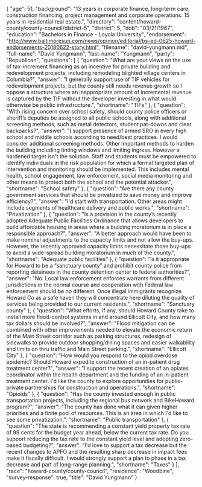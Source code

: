{
  "age": 51,
  "background": "13 years in corporate finance, long-term care, construction financing, project management and corporate operations. 15 years in residential real estate.",
  "directory": "content/howard-county/county-council/district-5",
  "district": 5,
  "dob": "03/21/1967",
  "education": "Bachelors in Finance - Loyola University",
  "endorsement": "http://www.baltimoresun.com/news/opinion/editorial/bs-ed-0625-howard-endorsements-20180622-story.html",
  "filename": "david-yungmann.md",
  "full-name": "David Yungmann",
  "last-name": "Yungmann",
  "party": "Republican",
  "questions": [
    {
      "question": "What are your views on the use of tax-increment financing as an incentive for private building and redevelopment projects, including remodeling blighted village centers in Columbia?",
      "answer": "I generally support use of TIF vehicles for redevelopment projects, but the county still needs revenue growth so I oppose a structure where an inappropriate amount of incremental revenue is captured by the TIF without the developer investing in what would otherwise be public infrastructure.",
      "shortname": "TIFs"
    },
    {
      "question": "With rising concern over school safety, should county police officers or sheriff’s deputies be assigned to all public schools, along with additional screening methods, such as metal detectors, student pat-downs and clear backpacks?",
      "answer": "I support presence of armed SRO in every high school and middle schools according to need/best practices.   I would consider additional screening methods.  Other important methods to harden the building including tinting windows and limiting ingress.  However a hardened target isn't the solution.  Staff and students must be empowered to identify individuals in the risk population for which a formal targeted plan of intervention and monitoring should be implemented.  This includes mental health, school engagement, law enforcement, social media monitoring and other means to protect both the school and the potential attacker.",
      "shortname": "School safety"
    },
    {
      "question": "Are there any county government services that should be privatized to save money and improve efficiency?",
      "answer": "I'd start with transportation.  Other areas might include segments of healthcare delivery and public works.",
      "shortname": "Privatization"
    },
    {
      "question": "Is a provision in the county’s recently adopted Adequate Public Facilities Ordinance that allows developers to build affordable housing in areas where a building moratorium is in place a responsible approach?",
      "answer": "A better approach would have been to make nominal adjustments to the capacity limits and not allow the buy-ups.  However, the recently approved capacity limits necessitate those buy-ups to avoid a wide-spread building moratorium in much of the county.",
      "shortname": "Adequate public facilities"
    },
    {
      "question": "Is it appropriate for Howard to be a “sanctuary county” and prohibit county police from reporting detainees in the county detention center to federal authorities?",
      "answer": "No.  Local law enforcement enforces warrants from different jurisdictions in the normal course and cooperation with Federal law enforcement should be no different.  Once illegal immigrants recognize Howard Co as a safe haven they will concentrate here diluting the quality of services being provided to our current residents.",
      "shortname": "Sanctuary county"
    },
    {
      "question": "What efforts, if any, should Howard County take to install more flood-control systems in and around Ellicott City, and how many tax dollars should be involved?",
      "answer": "Flood mitigation can be combined with other improvements needed to elevate the economic return of the Main Street corridor such as parking structures, redesign of sidewalks to provide outdoor shopping/dining spaces and easier walkability and limits on thru traffic and Main Street parking.",
      "shortname": "Ellicott City"
    },
    {
      "question": "How would you respond to the opiod overdose epidemic? Should Howard expedite construction of an in-patient drug treatment center?",
      "answer": "I support the recent creation of an opiates coordinator within the health department and the funding of an in-patient treatment center.  I'd like the county to explore opportunities for public-private partnerships for construction and operations.",
      "shortname": "Opioids"
    },
    {
      "question": "Has the county invested enough in public transportation projects, including the regional bus network and BikeHoward program?",
      "answer": "The county has done what it can given higher priorities and a finite pool of resources.  This is an area in which I'd like to see some privatization.",
      "shortname": "Public transportation"
    },
    {
      "question": "The state is recommending a constant yield property tax rate of 99 cents for the budget year ahead, below the current tax rate. Do you support reducing the tax rate to the constant yield level and adopting zero-based budgeting?",
      "answer": "I'd love to support a tax decrease but the recent changes to APFO and the resulting sharp decrease in impact fees make it fiscally difficult.  I would strongly support a plan to phase in a tax decrease and part of long-range planning.",
      "shortname": "Taxes"
    }
  ],
  "race": "howard-county/county-council",
  "residence": "Woodbine",
  "survey-response": true,
  "title": "David Yungmann"
}
